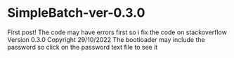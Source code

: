 # SimpleBatch-ver-0.3.0
First post!
The code may have errors first so i fix the code on stackoverflow
Version 0.3.0
Copyright 29/10/2022
The bootloader may include the password so click on the password text file to see it
